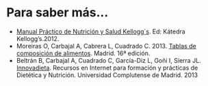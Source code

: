 # Para saber más...

*   [Manual Práctico de Nutrición y Salud Kellogg´s](http://www.kelloggs.es/es_ES/manual-de-nutricion.html "Manual Práctico de Nutrición y Salud"). Ed: Kátedra Kellogg’s.2012.[  
    ](http://katedrakelloggs.com/que-hacemos/)
*   Moreiras O, Carbajal A, Cabrera L, Cuadrado C. 2013. [Tablas de composición de alimentos](http://www.sennutricion.org/es/2013/05/14/tablas-de-composicin-de-alimentos-moreiras-et-al). Madrid. 16ª edición.
*   Beltrán B, Carbajal A, Cuadrado C, García-Diz L, Goñi I, Sierra JL. [Innovadieta](http://www.ucm.es/innovadieta/ "Innovadieta"). Recursos en Internet para formación y prácticas de Dietética y Nutrición. Universidad Complutense de Madrid. 2013